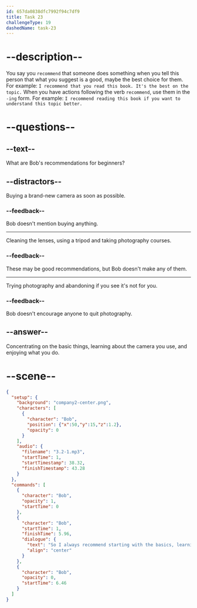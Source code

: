 ```yaml
---
id: 657da0838dfc7992f94c7df9
title: Task 23
challengeType: 19
dashedName: task-23
---
```


<!-- (Audio) Bob: So I always recommend starting with the basics, learning about your camera, and trying to have fun. -->

# --description--

You say you `recommend` that someone does something when you tell this person that what you suggest is a good, maybe the best choice for them. For example: `I recommend that you read this book. It's the best on the topic.` When you have actions following the verb `recommend`, use them in the `-ing` form. For example: `I recommend reading this book if you want to understand this topic better.`

# --questions--

## --text--

What are Bob's recommendations for beginners?

## --distractors--

Buying a brand-new camera as soon as possible.

### --feedback--

Bob doesn't mention buying anything.

---

Cleaning the lenses, using a tripod and taking photography courses.

### --feedback--

These may be good recommendations, but Bob doesn't make any of them.

---

Trying photography and abandoning if you see it's not for you.

### --feedback--

Bob doesn't encourage anyone to quit photography.

## --answer--

Concentrating on the basic things, learning about the camera you use, and enjoying what you do.

# --scene--

```json
{
  "setup": {
    "background": "company2-center.png",
    "characters": [
      {
        "character": "Bob",
        "position": {"x":50,"y":15,"z":1.2},
        "opacity": 0
      }
    ],
    "audio": {
      "filename": "3.2-1.mp3",
      "startTime": 1,
      "startTimestamp": 38.32,
      "finishTimestamp": 43.28
    }
  },
  "commands": [
    {
      "character": "Bob",
      "opacity": 1,
      "startTime": 0
    },
    {
      "character": "Bob",
      "startTime": 1,
      "finishTime": 5.96,
      "dialogue": {
        "text": "So I always recommend starting with the basics, learning about your camera, and trying to have fun.",
        "align": "center"
      }
    },
    {
      "character": "Bob",
      "opacity": 0,
      "startTime": 6.46
    }
  ]
}
```

